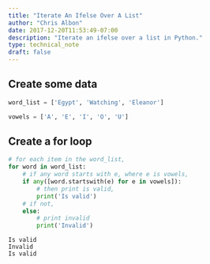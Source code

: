 ```yaml
---
title: "Iterate An Ifelse Over A List"
author: "Chris Albon"
date: 2017-12-20T11:53:49-07:00
description: "Iterate an ifelse over a list in Python."
type: technical_note
draft: false
---
```

## Create some data


```python
word_list = ['Egypt', 'Watching', 'Eleanor']

vowels = ['A', 'E', 'I', 'O', 'U']
```

## Create a for loop


```python
# for each item in the word_list,
for word in word_list:
    # if any word starts with e, where e is vowels,
    if any([word.startswith(e) for e in vowels]):
        # then print is valid,
        print('Is valid')
    # if not,    
    else:
        # print invalid
        print('Invalid')
```

    Is valid
    Invalid
    Is valid
    
